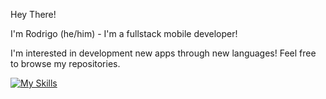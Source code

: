 Hey There!

I'm Rodrigo (he/him) - I'm a fullstack mobile developer!

I'm interested in development new apps through new languages! Feel free to browse my repositories.

[![My Skills](https://skillicons.dev/icons?i=js,html,css,react,ts,androidstudio,aws,bitbucket,cs,dotnet,git,github,mysql,nodejs,sentry,visualstudio&perline=8)](https://skillicons.dev)
